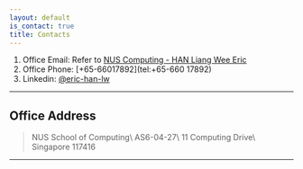 ```yaml
---
layout: default
is_contact: true
title: Contacts
---
```


1. Office Email: Refer to [NUS Computing - HAN Liang Wee Eric](https://www.comp.nus.edu.sg/~ehan/)
1. Office Phone: [+65-66017892](tel:+65-660 17892)
1. Linkedin: [@eric-han-lw](https://www.linkedin.com/in/eric-han-lw/)

---

## Office Address

> NUS School of Computing\\
> AS6-04-27\\
> 11 Computing Drive\\
> Singapore 117416

---
